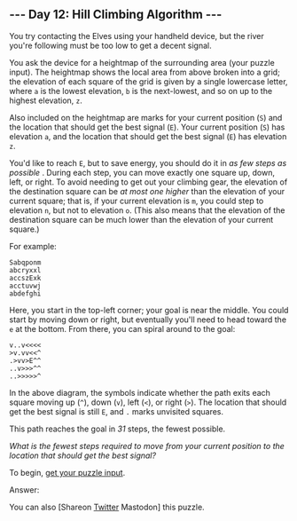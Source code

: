 --- Day 12: Hill Climbing Algorithm ---
---------------------------------------

You try contacting the Elves using your handheld device, but the river you're following must be too low to get a decent signal.

You ask the device for a heightmap of the surrounding area (your puzzle input). The heightmap shows the local area from above broken into a grid; the elevation of each square of the grid is given by a single lowercase letter, where `a` is the lowest elevation, `b` is the next-lowest, and so on up to the highest elevation, `z`.

Also included on the heightmap are marks for your current position (`S`) and the location that should get the best signal (`E`). Your current position (`S`) has elevation `a`, and the location that should get the best signal (`E`) has elevation `z`.

You'd like to reach `E`, but to save energy, you should do it in *as few steps as possible* . During each step, you can move exactly one square up, down, left, or right. To avoid needing to get out your climbing gear, the elevation of the destination square can be *at most one higher* than the elevation of your current square; that is, if your current elevation is `m`, you could step to elevation `n`, but not to elevation `o`. (This also means that the elevation of the destination square can be much lower than the elevation of your current square.)

For example:

    Sabqponm
    abcryxxl
    accszExk
    acctuvwj
    abdefghi

Here, you start in the top-left corner; your goal is near the middle. You could start by moving down or right, but eventually you'll need to head toward the `e` at the bottom. From there, you can spiral around to the goal:

    v..v<<<<
    >v.vv<<^
    .>vv>E^^
    ..v>>>^^
    ..>>>>>^

In the above diagram, the symbols indicate whether the path exits each square moving up (`^`), down (`v`), left (`<`), or right (`>`). The location that should get the best signal is still `E`, and `.` marks unvisited squares.

This path reaches the goal in *31* steps, the fewest possible.

*What is the fewest steps required to move from your current position to the location that should get the best signal?*

To begin, [get your puzzle input](12/input).

Answer:

You can also \[Shareon [Twitter](https://twitter.com/intent/tweet?text=%22Hill+Climbing+Algorithm%22+%2D+Day+12+%2D+Advent+of+Code+2022&url=https%3A%2F%2Fadventofcode%2Ecom%2F2022%2Fday%2F12&related=ericwastl&hashtags=AdventOfCode) Mastodon\] this puzzle.
